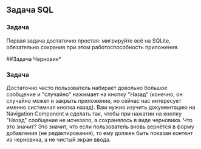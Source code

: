 ## Задача SQL
### Задача

Первая задача достаточно простая: мигрируйте всё на SQLite, обязательно сохранив при этом работоспособность приложения.
  
##Задача Черновик*
### Задача
   Достаточно часто пользователь набирает довольно большое сообщение и "случайно" нажимает на кнопку "Назад" (конечно, он случайно может и закрыть приложение, но сейчас нас интересует именно системная кнопка назад).
   Вам нужно изучить документацию на Navigation Component и сделать так, чтобы при нажатии на кнопку "Назад" сообщение не исчезало, а сохранялось в виде черновика. Что это значит? Это значит, что если пользователь вновь вернётся в форму добавления (не редактирования), то ему должен быть показан контент из черновика, а не чистый экран ввода.